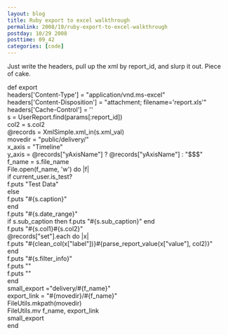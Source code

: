 ```yaml
---
layout: blog
title: Ruby export to excel walkthrough
permalink: 2008/10/ruby-export-to-excel-walkthrough
postday: 10/29 2008
posttime: 09_42
categories: [code]
---
```


<p>Just write the headers, pull up the xml by report_id, and slurp it out. Piece of cake.</p>
<p>    def export<br />
      headers[&#039;Content-Type&#039;] = "application/vnd.ms-excel"<br />
      headers[&#039;Content-Disposition&#039;] = "attachment; filename=&#039;report.xls&#039;"<br />
      headers[&#039;Cache-Control&#039;] = &#039;&#039;<br />
      s = UserReport.find(params[:report_id])<br />
      col2 = s.col2<br />
      @records = XmlSimple.xml_in(s.xml_val)<br />
      movedir = "public/delivery/"<br />
      x_axis = "Timeline"<br />
      y_axis = @records["yAxisName"] ? @records["yAxisName"] : "$$$"<br />
      f_name = s.file_name<br />
      File.open(f_name, &#039;w&#039;) do |f|<br />
        if current_user.is_test?<br />
          f.puts "Test Data"<br />
        else<br />
          f.puts "#{s.caption}"<br />
        end<br />
        f.puts "#{s.date_range}"<br />
        if s.sub_caption then f.puts "#{s.sub_caption}" end<br />
        f.puts "#{s.col1}#{s.col2}"<br />
        @records["set"].each do |x|<br />
          f.puts "#{clean_col(x["label"])}#{parse_report_value(x["value"], col2)}"<br />
        end<br />
        f.puts "#{s.filter_info}"<br />
        f.puts ""<br />
        f.puts ""<br />
      end<br />
      small_export ="delivery/#{f_name}"<br />
      export_link = "#{movedir}/#{f_name}"<br />
      FileUtils.mkpath(movedir)<br />
      FileUtils.mv f_name, export_link<br />
      small_export<br />
    end</p>
